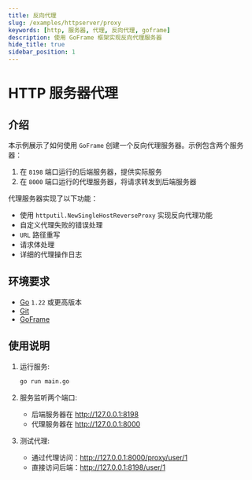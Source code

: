 ```yaml
---
title: 反向代理
slug: /examples/httpserver/proxy
keywords: [http, 服务器, 代理, 反向代理, goframe]
description: 使用 GoFrame 框架实现反向代理服务器
hide_title: true
sidebar_position: 1
---
```


# HTTP 服务器代理

## 介绍

本示例展示了如何使用 `GoFrame` 创建一个反向代理服务器。示例包含两个服务器：

1. 在 `8198` 端口运行的后端服务器，提供实际服务
2. 在 `8000` 端口运行的代理服务器，将请求转发到后端服务器

代理服务器实现了以下功能：
- 使用 `httputil.NewSingleHostReverseProxy` 实现反向代理功能
- 自定义代理失败的错误处理
- `URL` 路径重写
- 请求体处理
- 详细的代理操作日志


## 环境要求

- [Go](https://golang.org/dl/) `1.22` 或更高版本
- [Git](https://git-scm.com/downloads)
- [GoFrame](https://goframe.org)

## 使用说明

1. 运行服务:
   ```bash
   go run main.go
   ```

2. 服务监听两个端口:
   - 后端服务器在 http://127.0.0.1:8198
   - 代理服务器在 http://127.0.0.1:8000

3. 测试代理:
   - 通过代理访问：http://127.0.0.1:8000/proxy/user/1
   - 直接访问后端：http://127.0.0.1:8198/user/1

